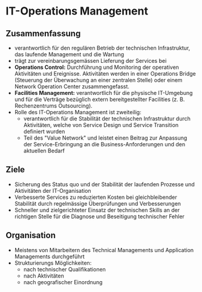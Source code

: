 # IT-Operations Management

## Zusammenfassung

* verantwortlich für den regulären Betrieb der technischen Infrastruktur, das laufende Management und die Wartung
* trägt zur vereinbarungsgemässen Lieferung der Services bei
* **Operations Control:** Durchführung und Monitoring der operativen Aktivitäten und Ereignisse. Aktivitäten werden in einer Operations Bridge (Steuerung der Überwachung an einer zentralen Stelle) oder einem Network Operation Center zusammengefasst.
* **Facilities Management:** verantwortlich für die physische IT-Umgebung und für die Verträge bezüglich extern bereitgestellter Facilities (z. B. Rechenzentrums Outsourcing).
* Rolle des IT-Operations Management ist zweiteilig:
    * verantwortlich für die Stabilität der technischen Infrastruktur durch Aktivitäten, welche von Service Design und Service Transition definiert wurden
    * Teil des "Value Network" und leistet einen Beitrag zur Anpassung der Service-Erbringung an die Business-Anforderungen und den aktuellen Bedarf

## Ziele
* Sicherung des Status quo und der Stabilität der laufenden Prozesse und Aktivitäten der IT-Organisation
* Verbesserte Services zu reduzierten Kosten bei gleichbleibender Stabilität durch regelmässige Überprüfungen und Verbesserungen
* Schneller und zielgerichteter Einsatz der technischen Skills an der richtigen Stelle für die Diagnose und Beseitigung technischer Fehler

## Organisation
* Meistens von Mitarbeitern des Technical Managements und Application Managements durchgeführt
* Strukturierungs Möglichkeiten:
    * nach technischer Qualifikationen
    * nach Aktivitäten
    * nach geografischer Einordnung
